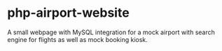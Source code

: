 # php-airport-website
A small webpage with MySQL integration for a mock airport with search engine for flights as well as mock booking kiosk.
